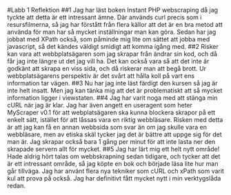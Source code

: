 #Labb 1 Reflektion
##1 
Jag har läst boken Instant PHP webscraping då jag tyckte att detta är ett intressant ämne. Där används curl precis som i resursfilmerna, så jag har förstått från flera källor att det är en bra metod att använda för man har så mycket inställningar man kan göra. Sedan har jag jobbat med XPath också, som påminde mig lite om sättet att jobba med javascript, så det kändes väldigt smidigt att komma igång med.
##2
 Risker kan vara att webbplatsägaren som jag skrapar från ändrar sin kod, och då får jag inte längre ut det jag vill ha. Det kan också vara så att det inte är godkänt att skrapa en viss sida, och då riskerar man att begå brott. Ur webbplatsägarens perspektiv är det svårt att hålla koll på vart ens information tar vägen.
##3
 Nu har jag inte läst färdigt den kursen så jag är inte helt insatt. Men jag kan tänka mig att det är problematiskt att så mycket information ligger i viewstaten.
##4
 Jag har varit noga med att stänga min cURL när jag är klar. Jag har även angett en useragent som heter MyScraper v0.1 för att webplatsägaren ska kunna blockera skrapor på ett enkelt sätt, istället för att låssas vara en riktig webbläsare. Risken med detta är att jag kan få en annan webbsida som svar än om jag skulle vara en webbläsare, men av etiska skäl tycker jag det är bättre att uppge sig för det man är. Jag skrapar också bara 1 gång per minut för att inte lasta ner den skrapade servern allt för mycket.
##5
 Jag har lärt mig ett helt nytt område! Hade aldrig hört talas om webbskrapning sedan tidigare, och tycker att det är ett intressant område, så jag köpte en bok och började läsa lite hur man går tillväga. Jag har använt flera nya tekniker som cURL och xPath som varit kul att prova på också. Jag har definitivt fått mycket nytt i min verktygslåda redan. 
